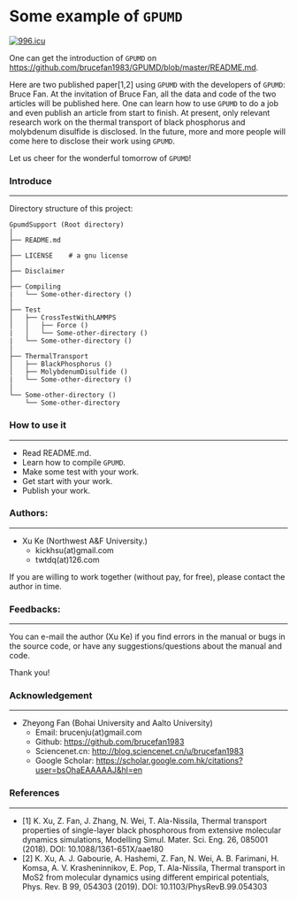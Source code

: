 # Some example of `GPUMD`

<a href="https://996.icu"><img src="https://img.shields.io/badge/link-996.icu-red.svg" alt="996.icu" /></a>

One can get the introduction of `GPUMD` on https://github.com/brucefan1983/GPUMD/blob/master/README.md.

Here are two published paper[1,2] using `GPUMD` with the developers of `GPUMD`: Bruce Fan. At the invitation of Bruce Fan, all the data and code of the two articles will be published here. One can learn how to use `GPUMD` to do a job and even publish an article from start to finish. At present, only relevant research work on the thermal transport of black phosphorus and molybdenum disulfide is disclosed. In the future, more and more people will come here to disclose their work using `GPUMD`.

Let us cheer for the wonderful tomorrow of `GPUMD`!

### Introduce
------------------

Directory structure of this project:

```
GpumdSupport (Root directory)
│
├── README.md
│
├── LICENSE    # a gnu license
│
├── Disclaimer
│
├── Compiling
|   └── Some-other-directory ()
│
├── Test
│   ├── CrossTestWithLAMMPS
│   │   ├── Force ()
|   │   └── Some-other-directory ()
|   └── Some-other-directory ()
│
├── ThermalTransport
│   ├── BlackPhosphorus ()
│   ├── MolybdenumDisulfide ()
|   └── Some-other-directory ()
│
└── Some-other-directory ()
    └── Some-other-directory
```

### How to use it
---------------------

* Read README.md.
* Learn how to compile `GPUMD`.
* Make some test with your work.
* Get start with your work.
* Publish your work.

### Authors:
------------------

* Xu Ke (Northwest A&F University.)
  * kickhsu(at)gmail.com
  * twtdq(at)126.com

If you are willing to work together (without pay, for free), please contact the author in time.

### Feedbacks:
------------------

You can e-mail the author (Xu Ke) if you find errors in the manual or bugs in the source code, or have any suggestions/questions about the manual and code.

Thank you!

### Acknowledgement
------------------

* Zheyong Fan (Bohai University and Aalto University)
  * Email: brucenju(at)gmail.com
  * Github: https://github.com/brucefan1983
  * Sciencenet.cn: http://blog.sciencenet.cn/u/brucefan1983
  * Google Scholar: https://scholar.google.com.hk/citations?user=bsOhaEAAAAAJ&hl=en

### References
------------------
* [1] K. Xu, Z. Fan, J. Zhang, N. Wei, T. Ala-Nissila, Thermal transport properties of single-layer black phosphorous from extensive molecular dynamics simulations, Modelling Simul. Mater. Sci. Eng. 26, 085001 (2018). DOI: 10.1088/1361-651X/aae180
* [2] K. Xu, A. J. Gabourie, A. Hashemi, Z. Fan, N. Wei, A. B. Farimani, H. Komsa, A. V. Krasheninnikov, E. Pop, T. Ala-Nissila, Thermal transport in MoS2 from molecular dynamics using different empirical potentials, Phys. Rev. B 99, 054303 (2019). DOI: 10.1103/PhysRevB.99.054303
